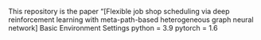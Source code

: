 This repository is the paper “[Flexible job shop scheduling via deep reinforcement learning with meta-path-based heterogeneous graph neural network]
Basic Environment Settings
python = 3.9
pytorch = 1.6
